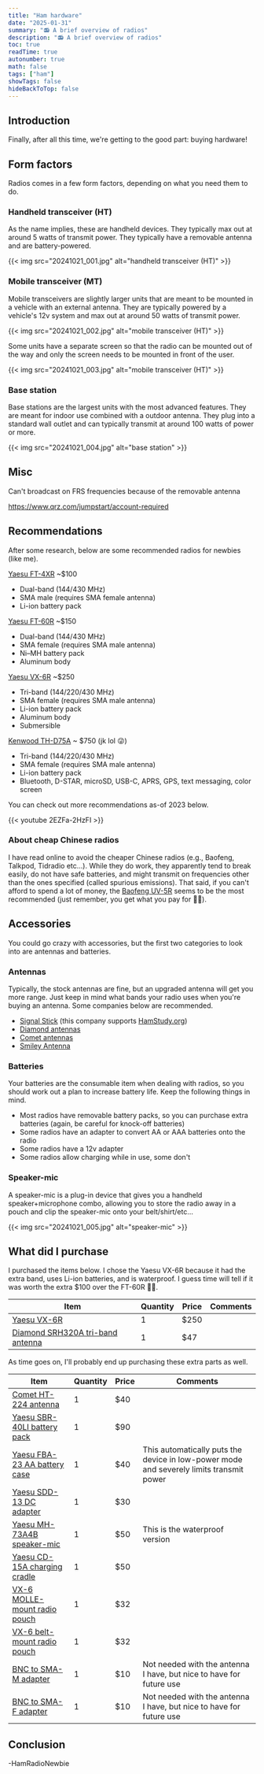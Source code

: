 ```yaml
---
title: "Ham hardware"
date: "2025-01-31"
summary: "📻 A brief overview of radios"
description: "📻 A brief overview of radios"
toc: true
readTime: true
autonumber: true
math: false
tags: ["ham"]
showTags: false
hideBackToTop: false
---
```


## Introduction

Finally, after all this time, we're getting to the good part: buying hardware!

## Form factors

Radios comes in a few form factors, depending on what you need them to do.

### Handheld transceiver (HT)

As the name implies, these are handheld devices. They typically max out at around 5 watts of transmit power. They typically have a removable antenna and are battery-powered.

{{< img src="20241021_001.jpg" alt="handheld transceiver (HT)" >}}

### Mobile transceiver (MT)

Mobile transceivers are slightly larger units that are meant to be mounted in a vehicle with an external antenna. They are typically powered by a vehicle's 12v system and max out at around 50 watts of transmit power.

{{< img src="20241021_002.jpg" alt="mobile transceiver (HT)" >}}

Some units have a separate screen so that the radio can be mounted out of the way and only the screen needs to be mounted in front of the user.

{{< img src="20241021_003.jpg" alt="mobile transceiver (HT)" >}}

### Base station

Base stations are the largest units with the most advanced features. They are meant for indoor use combined with a outdoor antenna. They plug into a standard wall outlet and can typically transmit at around 100 watts of power or more.

{{< img src="20241021_004.jpg" alt="base station" >}}

## Misc

Can't broadcast on FRS frequencies because of the removable antenna

https://www.qrz.com/jumpstart/account-required

## Recommendations

After some research, below are some recommended radios for newbies (like me).

[Yaesu FT-4XR](https://www.yaesu.com/indexvs.cfm?cmd=DisplayProducts&ProdCatID=111&encProdID=E28C87590C67439440323C0FEDAC1BEB&DivisionID=65&isArchived=0) ~$100

* Dual-band (144/430 MHz)
* SMA male (requires SMA female antenna)
* Li-ion battery pack

[Yaesu FT-60R](https://www.yaesu.com/indexVS.cfm?cmd=DisplayProducts&ProdCatID=111&encProdID=6EC43B29CEF0EC2B4E19BB7371688B7F&DivisionID=65&isArchived=0) ~$150

* Dual-band (144/430 MHz)
* SMA female (requires SMA male antenna)
* Ni–MH battery pack
* Aluminum body

[Yaesu VX-6R](https://www.yaesu.com/indexVS.cfm?cmd=DisplayProducts&ProdCatID=111&encProdID=4C6F204F6FEBB5BAFA58BCC1C131EAC0&DivisionID=65&isArchived=0) ~$250

* Tri-band (144/220/430 MHz)
* SMA female (requires SMA male antenna)
* Li-ion battery pack
* Aluminum body
* Submersible

[Kenwood TH-D75A](https://www.kenwood.com/usa/com/amateur/th-d75a/) ~ $750 (jk lol 😜)

* Tri-band (144/220/430 MHz)
* SMA female (requires SMA male antenna)
* Li-ion battery pack
* Bluetooth, D-STAR, microSD, USB-C, APRS, GPS, text messaging, color screen

You can check out more recommendations as-of 2023 below.

{{< youtube 2EZFa-2HzFI >}}

### About cheap Chinese radios

I have read online to avoid the cheaper Chinese radios (e.g., Baofeng, Talkpod, Tidradio etc...). While they do work, they apparently tend to break easily, do not have safe batteries, and might transmit on frequencies other than the ones specified (called spurious emissions). That said, if you can't afford to spend a lot of money, the [Baofeng UV-5R](https://www.baofengradio.com/products/uv-5r) seems to be the most recommended (just remember, you get what you pay for 🤷🏻).

## Accessories

You could go crazy with accessories, but the first two categories to look into are antennas and batteries.

### Antennas

Typically, the stock antennas are fine, but an upgraded antenna will get you more range. Just keep in mind what bands your radio uses when you're buying an antenna. Some companies below are recommended.

 * [Signal Stick](https://signalstuff.com/product-category/antennas/signal-sticks/) (this company supports [HamStudy.org](https://hamstudy.org/))
 * [Diamond antennas](https://www.diamondantenna.net/categories/Mobile%20Antennas)
 * [Comet antennas](https://cometantenna.com/)
 * [Smiley Antenna](https://www.smileyantenna.com/shop/amateur-radio)

### Batteries

Your batteries are the consumable item when dealing with radios, so you should work out a plan to increase battery life. Keep the following things in mind.

* Most radios have removable battery packs, so you can purchase extra batteries (again, be careful for knock-off batteries)
* Some radios have an adapter to convert AA or AAA batteries onto the radio
* Some radios have a 12v adapter
* Some radios allow charging while in use, some don't

### Speaker-mic

A speaker-mic is a plug-in device that gives you a handheld speaker+microphone combo, allowing you to store the radio away in a pouch and clip the speaker-mic onto your belt/shirt/etc...

{{< img src="20241021_005.jpg" alt="speaker-mic" >}}

## What did I purchase

I purchased the items below. I chose the Yaesu VX-6R because it had the extra band, uses Li-ion batteries, and is waterproof. I guess time will tell if it was worth the extra $100 over the FT-60R 🤷🏻.

| Item                                                                                | Quantity | Price | Comments                                                                                |
|-------------------------------------------------------------------------------------|----------|-------|-----------------------------------------------------------------------------------------|
| [Yaesu VX-6R](https://www.dxengineering.com/parts/ysu-vx-6r)                        | 1        | $250  |                                                                                         |
| [Diamond SRH320A tri-band antenna](https://www.dxengineering.com/parts/dmn-srh320a) | 1        | $47   |                                                                                         |

As time goes on, I'll probably end up purchasing these extra parts as well.

| Item                                                                                                                                      | Quantity | Price | Comments                                                                                |
|-------------------------------------------------------------------------------------------------------------------------------------------|----------|-------|-----------------------------------------------------------------------------------------|
| [Comet HT-224 antenna](https://www.dxengineering.com/parts/cma-ht-224)                                                                    | 1        | $40   |                                                                                         |
| [Yaesu SBR-40LI battery pack](https://www.dxengineering.com/parts/YSU-SBR-40LI)                                                           | 1        | $90   |                                                                                         |
| [Yaesu FBA-23 AA battery case](https://www.dxengineering.com/parts/ysu-fba-23)                                                            | 1        | $40   | This automatically puts the device in low-power mode and severely limits transmit power |
| [Yaesu SDD-13 DC adapter](https://www.dxengineering.com/parts/ysu-sdd-13)                                                                 | 1        | $30   |                                                                                         |
| [Yaesu MH-73A4B speaker-mic](https://www.dxengineering.com/parts/ysu-mh-73a4b)                                                            | 1        | $50   | This is the waterproof version                                                          |
| [Yaesu CD-15A charging cradle](https://www.dxengineering.com/parts/ysu-cd-15a)                                                            | 1        | $50   |                                                                                         |
| [VX-6 MOLLE-mount radio pouch](https://www.spectergear.com/ProductDetails.asp?ProductCode=SG%2D1202)                                      | 1        | $32   |                                                                                         |
| [VX-6 belt-mount radio pouch](https://www.spectergear.com/ProductDetails.asp?ProductCode=SG%2D1203)                                       | 1        | $32   |                                                                                         |
| [BNC to SMA-M adapter](https://disco32.com/collections/rf-connectors-and-adapters/products/black-sma-adapter)                             | 1        | $10   | Not needed with the antenna I have, but nice to have for future use                     |
| [BNC to SMA-F adapter](https://disco32.com/collections/rf-connectors-and-adapters/products/black-low-loss-rf-adapter-sma-baofeng-to-bnc)  | 1        | $10   | Not needed with the antenna I have, but nice to have for future use                     |

## Conclusion

\-HamRadioNewbie
